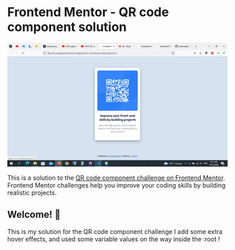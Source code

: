 # Frontend Mentor - QR code component solution

![A screenshot of the final project](./design/screenshot.jpg)

This is a solution to the [QR code component challenge on Frontend Mentor](https://www.frontendmentor.io/challenges/qr-code-component-iux_sIO_H). Frontend Mentor challenges help you improve your coding skills by building realistic projects. 

## Welcome! 👋

This is my solution for the QR code component challenge 
I add some extra hover effects, and used some variable values on the way inside the :root !
